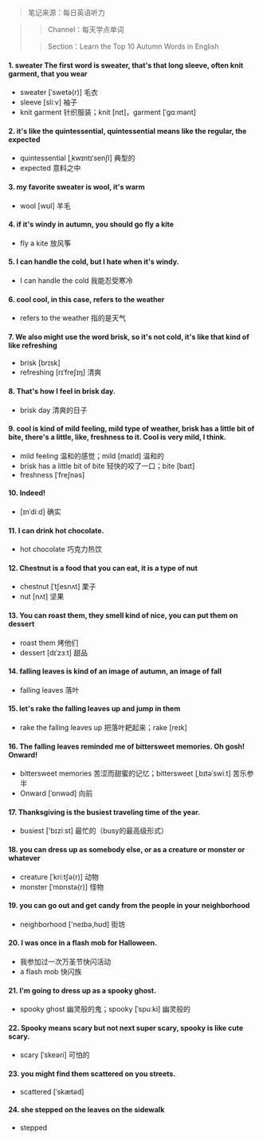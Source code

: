 > 笔记来源：每日英语听力

> > Channel：每天学点单词
>
> > Section：Learn the Top 10 Autumn Words in English

#### 1. sweater The first word is sweater, that's that long sleeve, often knit garment, that you wear

- sweater [ˈswetə(r)] 毛衣
- sleeve [sliːv] 袖子
- knit garment 针织服装；knit [nɪt]，garment [ˈɡɑːmənt]

#### 2. it's like the quintessential, quintessential means like the regular, the expected

- quintessential [ˌkwɪntɪˈsenʃl]  典型的
- expected 意料之中

#### 3. my favorite sweater is wool, it's warm

- wool [wʊl] 羊毛

#### 4. if it's windy in autumn, you should go fly a kite

- fly a kite 放风筝

#### 5. I can handle the cold, but I hate when it's windy.

- I can handle the cold 我能忍受寒冷

#### 6. cool cool, in this case, refers to the weather

- refers to the weather 指的是天气

#### 7. We also might use the word brisk, so it's not cold, it's like that kind of like refreshing

- brisk [brɪsk] 
- refreshing [rɪˈfreʃɪŋ] 清爽

#### 8. That's how I feel in brisk day.

- brisk day 清爽的日子

#### 9. cool is kind of mild feeling, mild type of weather, brisk has a little bit of bite, there's a little, like, freshness to it. Cool is very mild, I think.

- mild feeling 温和的感觉；mild [maɪld] 温和的
- brisk has a little bit of bite 轻快的咬了一口；bite [baɪt] 
- freshness [ˈfreʃnəs] 

#### 10. Indeed!

- [ɪnˈdiːd] 确实

#### 11. I can drink hot chocolate.

- hot chocolate  巧克力热饮

#### 12. Chestnut is a food that you can eat, it is a type of nut

- chestnut [ˈtʃesnʌt] 栗子
- nut [nʌt] 坚果

#### 13. You can roast them, they smell kind of nice, you can put them on dessert

- roast them 烤他们
- dessert [dɪˈzɜːt] 甜品

#### 14. falling leaves is kind of an image of autumn, an image of fall

- falling leaves 落叶

#### 15. let's rake the falling leaves up and jump in them

- rake the falling leaves up 把落叶耙起来；rake [reɪk]

#### 16. The falling leaves reminded me of bittersweet memories. Oh gosh! Onward!

- bittersweet memories 苦涩而甜蜜的记忆；bittersweet [ˌbɪtəˈswiːt] 苦乐参半
- Onward [ˈɒnwəd] 向前

#### 17. Thanksgiving is the busiest traveling time of the year.

-  busiest ['bɪziːst] 最忙的（busy的最高级形式）

#### 18. you can dress up as somebody else, or as a creature or monster or whatever

- creature [ˈkriːtʃə(r)] 动物
- monster [ˈmɒnstə(r)] 怪物

#### 19. you can go out and get candy from the people in your neighborhood

- neighborhood ['neɪbə,hʊd] 街坊

#### 20. I was once in a flash mob for Halloween.

- 我参加过一次万圣节快闪活动 
- a flash mob 快闪族

#### 21. I'm going to dress up as a spooky ghost.

- spooky ghost 幽灵般的鬼；spooky [ˈspuːki] 幽灵般的

#### 22. Spooky means scary but not next super scary, spooky is like cute scary.

- scary [ˈskeəri] 可怕的

#### 23. you  might find them scattered on you streets.

- scattered [ˈskætəd] 

#### 24. she stepped on the leaves on the sidewalk

- stepped